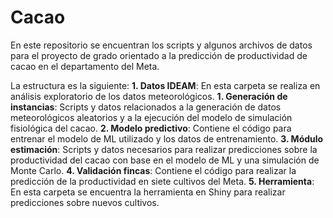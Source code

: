 # Cacao
En este repositorio se encuentran los scripts y algunos archivos de datos para el proyecto de grado orientado a la predicción de productividad de cacao en el departamento del Meta.

La estructura es la siguiente:
    **1. Datos IDEAM**: En esta carpeta se realiza en análisis exploratorio de los datos meteorológicos.
  **1. Generación de instancias**: Scripts y datos relacionados a la generación de datos meteorológicos aleatorios y a la ejecución del modelo de simulación fisiológica del cacao.
  **2. Modelo predictivo**: Contiene el código para entrenar el modelo de ML utilizado y los datos de entrenamiento.
  **3. Módulo estimación**: Scripts y datos necesarios para realizar predicciones sobre la productividad del cacao con base en el modelo de ML y una simulación de Monte Carlo.
  **4. Validación fincas**: Contiene el código para realizar la predicción de la productividad en siete cultivos del Meta.
  **5. Herramienta**: En esta carpeta se encuentra la herramienta en Shiny para realizar predicciones sobre nuevos cultivos.

